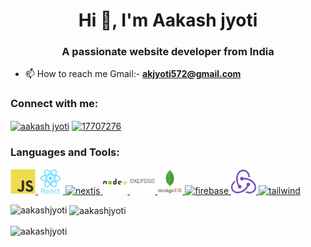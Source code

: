 <h1 align="center">Hi 👋, I'm Aakash jyoti</h1>
<h3 align="center">A passionate website developer from India</h3>

- 📫 How to reach me Gmail:- **akjyoti572@gmail.com**

<h3 align="left">Connect with me:</h3>
<p align="left">
<a href="https://linkedin.com/in/aakash jyoti" target="blank"><img align="center" src="https://raw.githubusercontent.com/rahuldkjain/github-profile-readme-generator/master/src/images/icons/Social/linked-in-alt.svg" alt="aakash jyoti" height="30" width="40" /></a>
<a href="https://stackoverflow.com/users/17707276" target="blank"><img align="center" src="https://raw.githubusercontent.com/rahuldkjain/github-profile-readme-generator/master/src/images/icons/Social/stack-overflow.svg" alt="17707276" height="30" width="40" /></a>
</p>

<h3 align="left">Languages and Tools:</h3>
<p align="left">  
<a href="https://developer.mozilla.org/en-US/docs/Web/JavaScript" target="_blank" rel="noreferrer"> <img src="https://raw.githubusercontent.com/devicons/devicon/master/icons/javascript/javascript-original.svg" alt="javascript" width="40" height="40"/> </a>
<a href="https://reactjs.org/" target="_blank" rel="noreferrer"> <img src="https://raw.githubusercontent.com/devicons/devicon/master/icons/react/react-original-wordmark.svg" alt="react" width="40" height="40"/> </a>
<a href="https://nextjs.org/" target="_blank" rel="noreferrer"> <img src="https://cdn.worldvectorlogo.com/logos/nextjs-2.svg" alt="nextjs" width="40" height="40"/> </a>
<a href="https://nodejs.org" target="_blank" rel="noreferrer"> <img src="https://raw.githubusercontent.com/devicons/devicon/master/icons/nodejs/nodejs-original-wordmark.svg" alt="nodejs" width="40" height="40"/> </a>
<a href="https://expressjs.com" target="_blank" rel="noreferrer"> <img src="https://raw.githubusercontent.com/devicons/devicon/master/icons/express/express-original-wordmark.svg" alt="express" width="40" height="40"/> </a> 
  <a href="https://www.mongodb.com/" target="_blank" rel="noreferrer"> <img src="https://raw.githubusercontent.com/devicons/devicon/master/icons/mongodb/mongodb-original-wordmark.svg" alt="mongodb" width="40" height="40"/> </a>
<a href="https://firebase.google.com/" target="_blank" rel="noreferrer"> <img src="https://www.vectorlogo.zone/logos/firebase/firebase-icon.svg" alt="firebase" width="40" height="40"/> </a>
<a href="https://redux.js.org" target="_blank" rel="noreferrer"> <img src="https://raw.githubusercontent.com/devicons/devicon/master/icons/redux/redux-original.svg" alt="redux" width="40" height="40"/> </a>
<a href="https://tailwindcss.com/" target="_blank" rel="noreferrer"> <img src="https://www.vectorlogo.zone/logos/tailwindcss/tailwindcss-icon.svg" alt="tailwind" width="40" height="40"/> </a> </p>


<div> 
  <p><img align="left" src="https://github-readme-stats.vercel.app/api/top-langs?username=aakashjyoti&show_icons=true&theme=tokyonight&locale=en&layout=compact" alt="aakashjyoti" /></p>
</div>

<div>
<p>&nbsp;<img align="center" src="https://github-readme-stats.vercel.app/api?username=aakashjyoti&show_icons=true&theme=tokyonight&locale=en" alt="aakashjyoti" /></p>
</div>

<div> 
  <p><img align="center" src="https://github-readme-streak-stats.herokuapp.com/?user=aakashjyoti&theme=highcontrast" alt="aakashjyoti" /></p>
</div>

